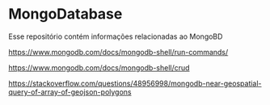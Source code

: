 # MongoDatabase 

Esse repositório contém informações relacionadas ao MongoBD

https://www.mongodb.com/docs/mongodb-shell/run-commands/

https://www.mongodb.com/docs/mongodb-shell/crud

https://stackoverflow.com/questions/48956998/mongodb-near-geospatial-query-of-array-of-geojson-polygons
